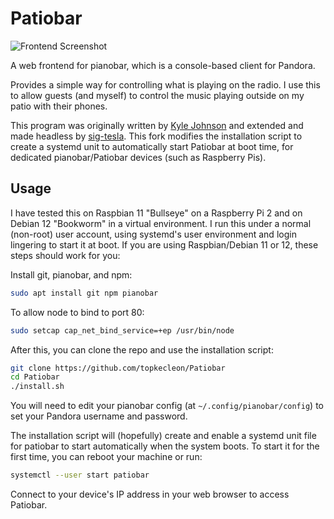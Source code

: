 # Patiobar

![Frontend Screenshot](https://i.imgur.com/updnMaV.jpeg)

A web frontend for pianobar, which is a console-based client for Pandora.

Provides a simple way for controlling what is playing on the radio.
I use this to allow guests (and myself) to control the music playing
outside on my patio with their phones.

This program was originally written by
[Kyle Johnson](https://github.com/kylejohnson/Patiobar)
and extended and made headless by
[sig-tesla](https://github.com/sig-tesla/Patiobar).
This fork modifies the installation script to create a systemd unit to
automatically start Patiobar at boot time, for dedicated
pianobar/Patiobar devices (such as Raspberry Pis).

## Usage

I have tested this on Raspbian 11 "Bullseye" on a Raspberry Pi 2 and on
Debian 12 "Bookworm" in a virtual environment. I run this under a normal
(non-root) user account, using systemd's user environment and login
lingering to start it at boot. If you are using Raspbian/Debian 11 or
12, these steps should work for you:

Install git, pianobar, and npm:

```bash
sudo apt install git npm pianobar
```

To allow node to bind to port 80:

```bash
sudo setcap cap_net_bind_service=+ep /usr/bin/node
```

After this, you can clone the repo and use the installation script:

```bash
git clone https://github.com/topkecleon/Patiobar
cd Patiobar
./install.sh
```

You will need to edit your pianobar config
(at `~/.config/pianobar/config`) to set your
Pandora username and password.

The installation script will (hopefully) create and enable a systemd
unit file for patiobar to start automatically when the system boots.
To start it for the first time, you can reboot your machine or run:

```bash
systemctl --user start patiobar
```

Connect to your device's IP address in your web browser to access
Patiobar.